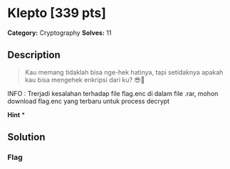 # Klepto [339 pts]

**Category:** Cryptography
**Solves:** 11

## Description
>Kau memang tidaklah bisa nge-hek hatinya, tapi setidaknya apakah kau bisa mengehek enkripsi dari ku? 😎👊

INFO : Trerjadi kesalahan terhadap file flag.enc di dalam file .rar, mohon download flag.enc yang terbaru untuk process decrypt

**Hint**
* 

## Solution

### Flag

